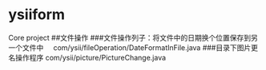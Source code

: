 # ysiiform
Core project
##文件操作
###文件操作列子：将文件中的日期换个位置保存到另一个文件中 
     com/ysii/fileOperation/DateFormatInFile.java
###目录下图片更名操作程序 
    com/ysii/picture/PictureChange.java

